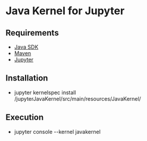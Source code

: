 # Java Kernel for Jupyter 

## Requirements
 * [Java SDK](http://www.oracle.com/technetwork/java/javase/downloads/jdk8-downloads-2133151.html)
 * [Maven](https://maven.apache.org/install.html)
 * [Jupyter](http://jupyter.org/install.html)
 
## Installation
 * jupyter kernelspec install /jupyterJavaKernel/src/main/resources/JavaKernel/

## Execution 
 * jupyter console --kernel javakernel

